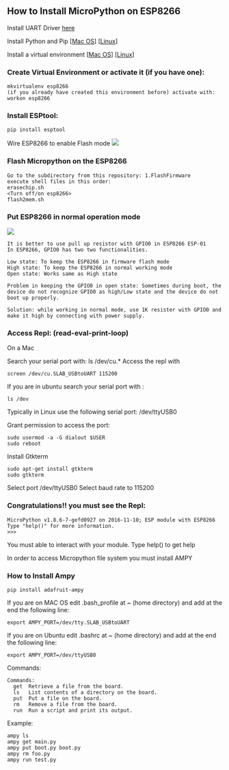 ## How to Install MicroPython on ESP8266

Install UART Driver [here](http://www.silabs.com/products/mcu/pages/usbtouartbridgevcpdrivers.aspx)

Install Python and Pip [[Mac OS](https://github.com/jordy33/turbogears_tutorial/wiki/Installing-Python-and-pip-in-Mac-OSx)] [[Linux](https://github.com/jordy33/turbogears_tutorial/wiki/Installing-Python-and-pip-in-Ubuntu)] 

Install a virtual environment [[Mac OS](https://github.com/jordy33/turbogears_tutorial/wiki/Creating-Virtual-Environment-Mac-OS)] [[Linux](https://github.com/jordy33/turbogears_tutorial/wiki/Create-Virtual-Environment-(Linux))]

### Create Virtual Environment or activate it (if you have one):

```objc
mkvirtualenv esp8266
(if you already have created this environment before) activate with:
workon esp8266 
```
### Install ESPtool:

```objc
pip install esptool
```
Wire ESP8266 to enable Flash mode
![](https://github.com/jordy33/esp8266-bmp085/blob/master/x.images/ESPflashingmode.jpg?raw=true)

### Flash Micropython on the ESP8266

```objc
Go to the subdirectory from this repository: 1.FlashFirmware
execute shell files in this order:
erasechip.sh
<Turn off/on esp8266>
flash2mem.sh
```

### Put ESP8266 in normal operation mode
![](https://github.com/jordy33/esp8266-bmp085/blob/master/x.images/ESPoperationmode.png?raw=true)
```objc
It is better to use pull up resistor with GPIO0 in ESP8266 ESP-01
In ESP8266, GPIO0 has two two functionalities.

Low state: To keep the ESP8266 in firmware flash mode 
High state: To keep the ESP8266 in normal working mode
Open state: Works same as High state

Problem in keeping the GPIO0 in open state: Sometimes during boot, the device do not recognize GPIO0 as high/Low state and the device do not boot up properly.

Solution: while working in normal mode, use 1K resister with GPIO0 and make it high by connecting with power supply.
``` 

### Access Repl: (read-eval-print-loop)

On a Mac  

Search your serial port with: ls /dev/cu.*
Access the repl with 
```objc
screen /dev/cu.SLAB_USBtoUART 115200
```
If you are in ubuntu search your serial port with : 
```objc
ls /dev
```
Typically in  Linux use the following serial port: /dev/ttyUSB0

Grant permission to access the port: 
```objc
sudo usermod -a -G dialout $USER
sudo reboot
```
Install Gtkterm
```objc
sudo apt-get install gtkterm
sudo gtkterm
```

Select port /dev/ttyUSB0
Select baud rate to 115200

### Congratulations!! you must see the Repl:
```objc
MicroPython v1.8.6-7-gefd0927 on 2016-11-10; ESP module with ESP8266
Type "help()" for more information.
>>> 
```
You must able to interact with your module. Type help() to get help

In order to access Micropython file system you must install AMPY

### How to Install Ampy

```objc
pip install adafruit-ampy
```
If you are on MAC OS edit .bash_profile at ~ (home directory) 
and add at the end the following line:
```objc
export AMPY_PORT=/dev/tty.SLAB_USBtoUART
```
If you are on Ubuntu edit .bashrc at ~ (home directory) 
and add at the end the following line:
```objc
export AMPY_PORT=/dev/ttyUSB0
```

Commands:
```objc
Commands:
  get  Retrieve a file from the board.
  ls   List contents of a directory on the board.
  put  Put a file on the board.
  rm   Remove a file from the board.
  run  Run a script and print its output.
```
Example:
```objc
ampy ls
ampy get main.py
ampy put boot.py boot.py
ampy rm foo.py
ampy run test.py
```

